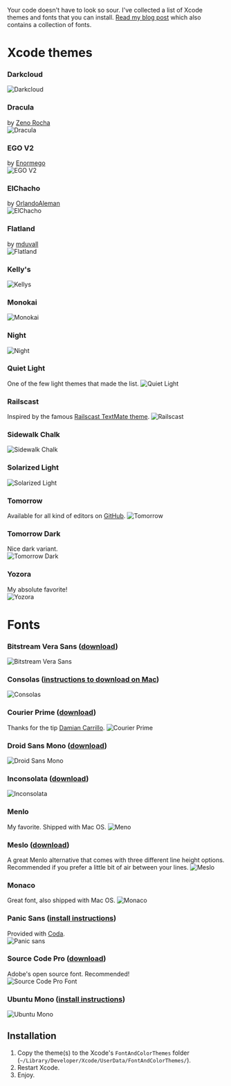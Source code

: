 Your code doesn't have to look so sour. I've collected a list of Xcode themes and fonts that you can install.
[Read my blog post](http://damir.me/xcodes-themes-and-fonts) which also contains a collection of fonts.

# Xcode themes

### Darkcloud
![Darkcloud](http://www.damir.me/system/u/manual/darkcloud.jpg)  

### Dracula
by [Zeno Rocha](https://github.com/zenorocha/dracula-theme)<br>
![Dracula](http://damir.me/system/u/dracula.png)

### EGO V2
by [Enormego](http://www.enormego.com)<br>
![EGO V2](http://www.damir.me/system/u/manual/egov2.jpg)

### ElChacho
by [OrlandoAleman](http://www.orlandoaleman.com)<br>
![ElChacho](https://raw2.github.com/orlandoaleman/ElChachoColorTheme/master/screenshot.png)

### Flatland
by [mduvall](https://github.com/mduvall)<br>
![Flatland](http://www.damir.me/system/u/manual/flatland.png)

### Kelly's
![Kellys](http://www.damir.me/system/u/manual/kellys.jpg)

### Monokai
![Monokai](http://www.damir.me/system/u/manual/monokai.jpg)

### Night
![Night](http://www.damir.me/system/u/manual/night.jpg)

### Quiet Light
One of the few light themes that made the list.
![Quiet Light](http://www.damir.me/system/u/manual/quiet-light.jpg)

### Railscast
Inspired by the famous [Railscast TextMate theme](http://railscasts.com/about/).
![Railscast](http://www.damir.me/system/u/manual/railscast.jpg)

### Sidewalk Chalk
![Sidewalk Chalk](http://www.damir.me/system/u/manual/sidewalk-chalk.jpg)

### Solarized Light
![Solarized Light](http://www.damir.me/system/u/manual/solarized-light.jpg)

### Tomorrow
Available for all kind of editors on [GitHub](https://github.com/chriskempson/tomorrow-theme).
![Tomorrow](http://www.damir.me/system/u/manual/tomorrow.png)

### Tomorrow Dark
Nice dark variant.<br>
![Tomorrow Dark](http://www.damir.me/system/u/manual/tomorrow-dark.png)

### Yozora
My absolute favorite!<br>
![Yozora](http://www.damir.me/system/u/manual/yozora.jpg)



# Fonts
### Bitstream Vera Sans ([download](http://www.fontsquirrel.com/fonts/Bitstream-Vera-Sans))
![Bitstream Vera Sans](http://www.damir.me/system/u/manual/fonts/bitstream-vera-sans.png)

### Consolas ([instructions to download on Mac](http://www.wezm.net/technical/2010/08/howto-install-consolas-font-mac/))
![Consolas](http://www.damir.me/system/u/manual/fonts/consolas.png)

### Courier Prime ([download](http://quoteunquoteapps.com/courierprime/))
Thanks for the tip [Damian Carrillo](https://github.com/damiancarrillo).
![Courier Prime](http://www.damir.me/system/u/manual/fonts/courier-prime.png)

### Droid Sans Mono ([download](http://www.google.com/webfonts/specimen/Droid+Sans+Mono))
![Droid Sans Mono](http://www.damir.me/system/u/manual/fonts/droid-sans.png)

### Inconsolata ([download](http://levien.com/type/myfonts/inconsolata.html))
![Inconsolata](http://www.damir.me/system/u/manual/fonts/inconsolata.png)

### Menlo
My favorite. Shipped with Mac OS.
![Meno](http://www.damir.me/system/u/manual/fonts/menlo.png)

### Meslo ([download](https://github.com/andreberg/Meslo-Font))
A great Menlo alternative that comes with three different line height options. Recommended if you prefer a little bit of air between your lines.
![Meslo](http://www.damir.me/system/u/manual/fonts/meslo.png)

### Monaco
Great font, also shipped with Mac OS.
![Monaco](http://www.damir.me/system/u/manual/fonts/monaco.png)

### Panic Sans ([install instructions](http://damieng.com/blog/2008/02/08/humane-theme-for-textmate-and-xcode))
Provided with [Coda](http://panic.com/coda/).<br>
![Panic sans](http://www.damir.me/system/u/manual/fonts/panic-sans.png)

### Source Code Pro ([download](http://blogs.adobe.com/typblography/2012/08/source-sans-pro.html))
Adobe's open source font. Recommended!<br>
![Source Code Pro Font](http://www.damir.me/system/u/manual/fonts/source-code-pro.png)

### Ubuntu Mono ([install instructions](http://font.ubuntu.com))
![Ubuntu Mono](http://www.damir.me/system/u/manual/fonts/ubuntu-mono.png)


## Installation
1. Copy the theme(s) to the Xcode's `FontAndColorThemes` folder (`~/Library/Developer/Xcode/UserData/FontAndColorThemes/`).
2. Restart Xcode.
3. Enjoy.

